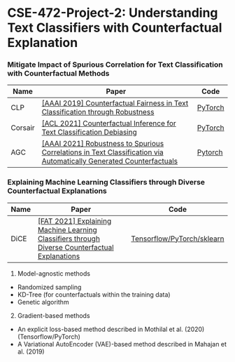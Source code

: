 # CSE-472-Project-2: Understanding Text Classifiers with Counterfactual Explanation

### Mitigate Impact of Spurious Correlation for Text Classification with Counterfactual Methods
|Name|Paper|Code
|---|---|---|
|CLP|[[AAAI 2019] Counterfactual Fairness in Text Classification through Robustness](https://arxiv.org/pdf/1809.10610.pdf)|[PyTorch](https://github.com/SaiSakethAluru/Counterfactual-fairness)
|Corsair|[[ACL 2021] Counterfactual Inference for Text Classification Debiasing](https://aclanthology.org/2021.acl-long.422.pdf)|[PyTorch](https://github.com/qianc62/Corsair)
|AGC|[[AAAI 2021] Robustness to Spurious Correlations in Text Classification via Automatically Generated Counterfactuals](https://dl.acm.org/doi/pdf/10.1145/3306618.3317950)|[Pytorch](https://github.com/tapilab/aaai-2021-counterfactuals)


### Explaining Machine Learning Classifiers through Diverse Counterfactual Explanations
|Name|Paper|Code
|---|---|---|
|DiCE|[[FAT 2021] Explaining Machine Learning Classifiers through Diverse Counterfactual Explanations](https://arxiv.org/pdf/1905.07697.pdf)|[Tensorflow/PyTorch/sklearn](https://github.com/interpretml/DiCE)

1. Model-agnostic methods
- Randomized sampling
- KD-Tree (for counterfactuals within the training data)
- Genetic algorithm

2. Gradient-based methods
- An explicit loss-based method described in Mothilal et al. (2020) (Tensorflow/PyTorch)
- A Variational AutoEncoder (VAE)-based method described in Mahajan et al. (2019)
